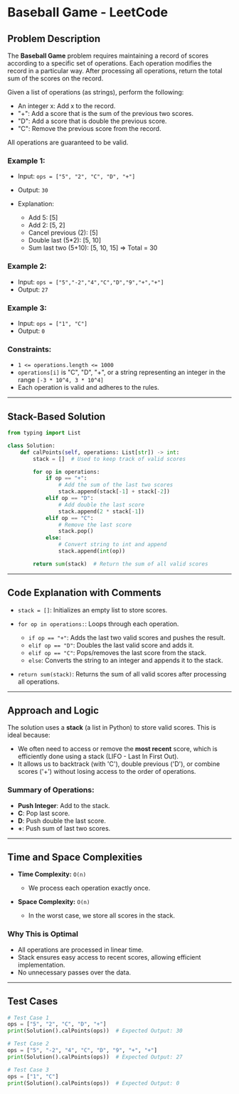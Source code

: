 # Baseball Game - LeetCode

## Problem Description

The **Baseball Game** problem requires maintaining a record of scores according to a specific set of operations. Each operation modifies the record in a particular way. After processing all operations, return the total sum of the scores on the record.

Given a list of operations (as strings), perform the following:

* An integer x: Add x to the record.
* "+": Add a score that is the sum of the previous two scores.
* "D": Add a score that is double the previous score.
* "C": Remove the previous score from the record.

All operations are guaranteed to be valid.

### Example 1:

* Input: `ops = ["5", "2", "C", "D", "+"]`
* Output: `30`
* Explanation:

  * Add 5: \[5]
  * Add 2: \[5, 2]
  * Cancel previous (2): \[5]
  * Double last (5\*2): \[5, 10]
  * Sum last two (5+10): \[5, 10, 15] => Total = 30

### Example 2:

* Input: `ops = ["5","-2","4","C","D","9","+","+"]`
* Output: `27`

### Example 3:

* Input: `ops = ["1", "C"]`
* Output: `0`

### Constraints:

* `1 <= operations.length <= 1000`
* `operations[i]` is "C", "D", "+", or a string representing an integer in the range `[-3 * 10^4, 3 * 10^4]`
* Each operation is valid and adheres to the rules.

---

## Stack-Based Solution

```python
from typing import List

class Solution:
    def calPoints(self, operations: List[str]) -> int:
        stack = []  # Used to keep track of valid scores

        for op in operations:
            if op == "+":
                # Add the sum of the last two scores
                stack.append(stack[-1] + stack[-2])
            elif op == "D":
                # Add double the last score
                stack.append(2 * stack[-1])
            elif op == "C":
                # Remove the last score
                stack.pop()
            else:
                # Convert string to int and append
                stack.append(int(op))

        return sum(stack)  # Return the sum of all valid scores
```

---

## Code Explanation with Comments

* `stack = []`: Initializes an empty list to store scores.
* `for op in operations:`: Loops through each operation.

  * `if op == "+"`: Adds the last two valid scores and pushes the result.
  * `elif op == "D"`: Doubles the last valid score and adds it.
  * `elif op == "C"`: Pops/removes the last score from the stack.
  * `else`: Converts the string to an integer and appends it to the stack.
* `return sum(stack)`: Returns the sum of all valid scores after processing all operations.

---

## Approach and Logic

The solution uses a **stack** (a list in Python) to store valid scores. This is ideal because:

* We often need to access or remove the **most recent** score, which is efficiently done using a stack (LIFO - Last In First Out).
* It allows us to backtrack (with 'C'), double previous ('D'), or combine scores ('+') without losing access to the order of operations.

### Summary of Operations:

* **Push Integer**: Add to the stack.
* **C**: Pop last score.
* **D**: Push double the last score.
* **+**: Push sum of last two scores.

---

## Time and Space Complexities

* **Time Complexity:** `O(n)`

  * We process each operation exactly once.
* **Space Complexity:** `O(n)`

  * In the worst case, we store all scores in the stack.

### Why This is Optimal

* All operations are processed in linear time.
* Stack ensures easy access to recent scores, allowing efficient implementation.
* No unnecessary passes over the data.

---

## Test Cases

```python
# Test Case 1
ops = ["5", "2", "C", "D", "+"]
print(Solution().calPoints(ops))  # Expected Output: 30

# Test Case 2
ops = ["5", "-2", "4", "C", "D", "9", "+", "+"]
print(Solution().calPoints(ops))  # Expected Output: 27

# Test Case 3
ops = ["1", "C"]
print(Solution().calPoints(ops))  # Expected Output: 0
```
